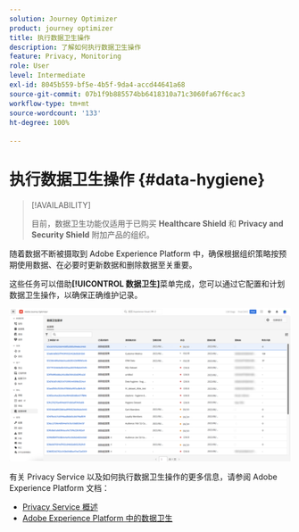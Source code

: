 ```yaml
---
solution: Journey Optimizer
product: journey optimizer
title: 执行数据卫生操作
description: 了解如何执行数据卫生操作
feature: Privacy, Monitoring
role: User
level: Intermediate
exl-id: 8045b559-bf5e-4b5f-9da4-accd44641a68
source-git-commit: 07b1f9b885574bb6418310a71c3060fa67f6cac3
workflow-type: tm+mt
source-wordcount: '133'
ht-degree: 100%

---
```


# 执行数据卫生操作 {#data-hygiene}

>[!AVAILABILITY]
>
>目前，数据卫生功能仅适用于已购买 **Healthcare Shield** 和 **Privacy and Security Shield** 附加产品的组织。


随着数据不断被摄取到 Adobe Experience Platform 中，确保根据组织策略按预期使用数据、在必要时更新数据和删除数据至关重要。

这些任务可以借助&#x200B;**[!UICONTROL 数据卫生]**&#x200B;菜单完成，您可以通过它配置和计划数据卫生操作，以确保正确维护记录。

![](assets/data-hygiene.png)

有关 Privacy Service 以及如何执行数据卫生操作的更多信息，请参阅 Adobe Experience Platform 文档：

* [Privacy Service 概述](https://experienceleague.adobe.com/docs/experience-platform/privacy/home.html?lang=zh-Hans)
* [Adobe Experience Platform 中的数据卫生](https://experienceleague.adobe.com/docs/experience-platform/hygiene/home.html?lang=zh-Hans)
